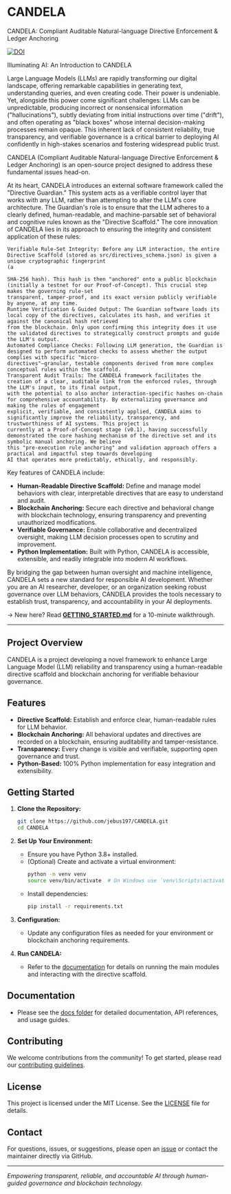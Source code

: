 # CANDELA

CANDELA: Compliant Auditable Natural-language Directive Enforcement & Ledger Anchoring

[![DOI](https://img.shields.io/badge/DOI-10.17605%2FOSF.IO%2F3S7BT-blue.svg)](https://doi.org/10.17605/OSF.IO/3S7BT)

Illuminating AI: An Introduction to CANDELA

Large Language Models (LLMs) are rapidly transforming our digital landscape, offering remarkable capabilities in generating text, understanding queries, and even creating code. 
Their power is undeniable. Yet, alongside this power come significant challenges: LLMs can be unpredictable, producing incorrect or nonsensical information ("hallucinations"), 
subtly deviating from initial instructions over time ("drift"), and often operating as "black boxes" whose internal decision-making processes remain opaque. This inherent lack 
of consistent reliability, true transparency, and verifiable governance is a critical barrier to deploying AI confidently in high-stakes scenarios and fostering widespread 
public trust.

CANDELA (Compliant Auditable Natural-language Directive Enforcement & Ledger Anchoring) is an open-source project designed to address these fundamental issues head-on.

At its heart, CANDELA introduces an external software framework called the "Directive Guardian." This system acts as a verifiable control layer that works with any LLM, rather 
than attempting to alter the LLM's core architecture. The Guardian's role is to ensure that the LLM adheres to a clearly defined, human-readable, and machine-parsable set of 
behavioral and cognitive rules known as the "Directive Scaffold." The core innovation of CANDELA lies in its approach to ensuring the integrity and consistent application of 
these rules:

    Verifiable Rule-Set Integrity: Before any LLM interaction, the entire Directive Scaffold (stored as src/directives_schema.json) is given a unique cryptographic fingerprint 
    (a 
    
    SHA-256 hash). This hash is then "anchored" onto a public blockchain (initially a testnet for our Proof-of-Concept). This crucial step makes the governing rule-set 
    transparent, tamper-proof, and its exact version publicly verifiable by anyone, at any time.
    Runtime Verification & Guided Output: The Guardian software loads its local copy of the directives, calculates its hash, and verifies it against the canonical hash retrieved 
    from the blockchain. Only upon confirming this integrity does it use the validated directives to strategically construct prompts and guide the LLM's output.
    Automated Compliance Checks: Following LLM generation, the Guardian is designed to perform automated checks to assess whether the output complies with specific "micro-
    directives"—granular, testable components derived from more complex conceptual rules within the scaffold.
    Transparent Audit Trails: The CANDELA framework facilitates the creation of a clear, auditable link from the enforced rules, through the LLM's input, to its final output, 
    with the potential to also anchor interaction-specific hashes on-chain for comprehensive accountability. By externalizing governance and making the rules of engagement 
    explicit, verifiable, and consistently applied, CANDELA aims to significantly improve the reliability, transparency, and trustworthiness of AI systems. This project is 
    currently at a Proof-of-Concept stage (v0.1), having successfully demonstrated the core hashing mechanism of the directive set and its symbolic manual anchoring. We believe 
    this "pre-execution rule anchoring" and validation approach offers a practical and impactful step towards developing 
    AI that operates more predictably, ethically, and responsibly.


Key features of CANDELA include:

- **Human-Readable Directive Scaffold:** Define and manage model behaviors with clear, interpretable directives that are easy to understand and audit.
- **Blockchain Anchoring:** Secure each directive and behavioral change with blockchain technology, ensuring transparency and preventing unauthorized modifications.
- **Verifiable Governance:** Enable collaborative and decentralized oversight, making LLM decision processes open to scrutiny and improvement.
- **Python Implementation:** Built with Python, CANDELA is accessible, extensible, and readily integrable into modern AI workflows.

By bridging the gap between human oversight and machine intelligence, CANDELA sets a new standard for responsible AI development. Whether you are an AI researcher, developer, or 
an organization seeking robust governance over LLM behaviors, CANDELA provides the tools necessary to establish trust, transparency, and accountability in your AI deployments.


→ New here? Read **[GETTING_STARTED.md](GETTING_STARTED.md)** for a 10-minute walkthrough.


---

## Project Overview

CANDELA is a project developing a novel framework to enhance Large Language Model (LLM) reliability and transparency using a human-readable directive scaffold and blockchain anchoring for verifiable behaviour governance.

## Features

- **Directive Scaffold:** Establish and enforce clear, human-readable rules for LLM behavior.
- **Blockchain Anchoring:** All behavioral updates and directives are recorded on a blockchain, ensuring auditability and tamper-resistance.
- **Transparency:** Every change is visible and verifiable, supporting open governance and trust.
- **Python-Based:** 100% Python implementation for easy integration and extensibility.

## Getting Started

1. **Clone the Repository:**
   ```bash
   git clone https://github.com/jebus197/CANDELA.git
   cd CANDELA
   ```

2. **Set Up Your Environment:**
   - Ensure you have Python 3.8+ installed.
   - (Optional) Create and activate a virtual environment:
     ```bash
     python -m venv venv
     source venv/bin/activate  # On Windows use `venv\Scripts\activate`
     ```
   - Install dependencies:
     ```bash
     pip install -r requirements.txt
     ```

3. **Configuration:**
   - Update any configuration files as needed for your environment or blockchain anchoring requirements.

4. **Run CANDELA:**
   - Refer to the [documentation](./docs/README.md) for details on running the main modules and interacting with the directive scaffold.

## Documentation

- Please see the [docs folder](./docs/) for detailed documentation, API references, and usage guides.

## Contributing

We welcome contributions from the community! To get started, please read our [contributing guidelines](./CONTRIBUTING.md).

## License

This project is licensed under the MIT License. See the [LICENSE](./LICENSE) file for details.

## Contact

For questions, issues, or suggestions, please open an [issue](https://github.com/jebus197/CANDELA/issues) or contact the maintainer directly via GitHub.

---

*Empowering transparent, reliable, and accountable AI through human-guided governance and blockchain technology.*
